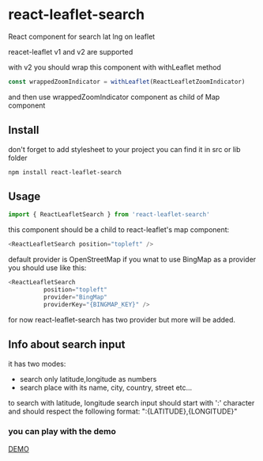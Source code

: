 # react-leaflet-search
React component for search lat lng on leaflet

reacet-leaflet v1 and v2 are supported

with v2 you should wrap this component with withLeaflet method
```javascript
const wrappedZoomIndicator = withLeaflet(ReactLeafletZoomIndicator)
```
and then use wrappedZoomIndicator component as child of Map component


## Install

don't forget to add stylesheet to your project you can find it in src or lib folder

```npm
npm install react-leaflet-search
```

## Usage
```javascript
import { ReactLeafletSearch } from 'react-leaflet-search'
```

this component should be a child to react-leaflet's map component:
```javascript
<ReactLeafletSearch position="topleft" />
```

default provider is OpenStreetMap if you wnat to use BingMap as a provider you should use like this:
```javascript
<ReactLeafletSearch
          position="topleft"
          provider="BingMap"
          providerKey="{BINGMAP_KEY}" />
```
for now react-leaflet-search has two provider but more will be added.

## Info about search input
it has two modes:
- search only latitude,longitude as numbers
- search place with its name, city, country, street etc...

to search with latitude, longitude search input should start with ':' character and should respect the following format: ":{LATITUDE},{LONGITUDE}"


### you can play with the demo

[DEMO](https://tumerorkun.github.io/react-leaflet-search)
